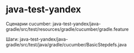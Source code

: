 # java-test-yandex
Сценарии cucumber: java-test-yandex/java-gradle/src/test/resources/gradle/cucumber/gradle.feature

Шаги: java-test-yandex/java-gradle/src/test/java/gradle/cucumber/BasicStepdefs.java
